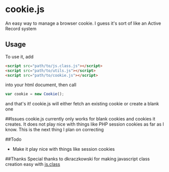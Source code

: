 # cookie.js
An easy way to manage a browser cookie. I guess it's sort of like an Active Record system 

## Usage
To use it, add 

```html
<script src="path/to/js.class.js"></script>
<script src="path/to/utils.js"></script>
<script src="path/to/cookie.js"></script>
``` 
into your html document, then call 
```javascript
var cookie = new Cookie();
``` 
and that's it! cookie.js will either fetch an existing cookie or create a blank one

##Issues
cookie.js currently only works for blank cookies and cookies it creates. It does not play nice with things like PHP session cookies as far as I know. This is the next thing I plan on correcting

##Todo
* Make it play nice with things like session cookies

##Thanks
Special thanks to dkraczkowski for making javascript class creation easy with [js.class](https://github.com/dkraczkowski/js.class)